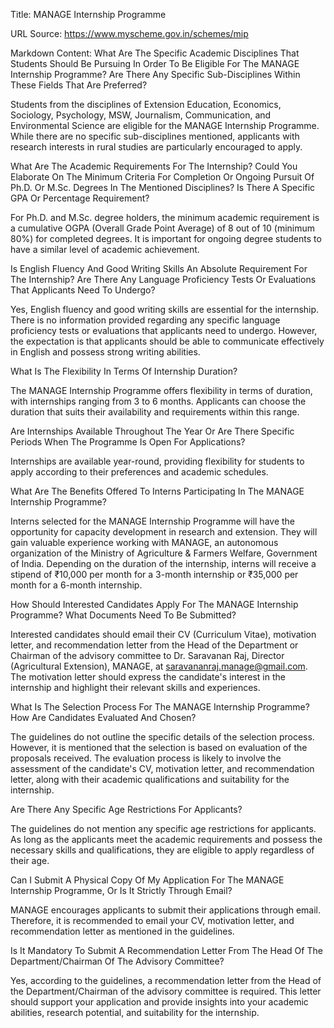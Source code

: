 Title: MANAGE Internship Programme

URL Source: https://www.myscheme.gov.in/schemes/mip

Markdown Content:
What Are The Specific Academic Disciplines That Students Should Be Pursuing In Order To Be Eligible For The MANAGE Internship Programme? Are There Any Specific Sub-Disciplines Within These Fields That Are Preferred?

Students from the disciplines of Extension Education, Economics, Sociology, Psychology, MSW, Journalism, Communication, and Environmental Science are eligible for the MANAGE Internship Programme. While there are no specific sub-disciplines mentioned, applicants with research interests in rural studies are particularly encouraged to apply.

What Are The Academic Requirements For The Internship? Could You Elaborate On The Minimum Criteria For Completion Or Ongoing Pursuit Of Ph.D. Or M.Sc. Degrees In The Mentioned Disciplines? Is There A Specific GPA Or Percentage Requirement?

For Ph.D. and M.Sc. degree holders, the minimum academic requirement is a cumulative OGPA (Overall Grade Point Average) of 8 out of 10 (minimum 80%) for completed degrees. It is important for ongoing degree students to have a similar level of academic achievement.

Is English Fluency And Good Writing Skills An Absolute Requirement For The Internship? Are There Any Language Proficiency Tests Or Evaluations That Applicants Need To Undergo?

Yes, English fluency and good writing skills are essential for the internship. There is no information provided regarding any specific language proficiency tests or evaluations that applicants need to undergo. However, the expectation is that applicants should be able to communicate effectively in English and possess strong writing abilities.

What Is The Flexibility In Terms Of Internship Duration?

The MANAGE Internship Programme offers flexibility in terms of duration, with internships ranging from 3 to 6 months. Applicants can choose the duration that suits their availability and requirements within this range.

Are Internships Available Throughout The Year Or Are There Specific Periods When The Programme Is Open For Applications?

Internships are available year-round, providing flexibility for students to apply according to their preferences and academic schedules.

What Are The Benefits Offered To Interns Participating In The MANAGE Internship Programme?

Interns selected for the MANAGE Internship Programme will have the opportunity for capacity development in research and extension. They will gain valuable experience working with MANAGE, an autonomous organization of the Ministry of Agriculture & Farmers Welfare, Government of India. Depending on the duration of the internship, interns will receive a stipend of ₹10,000 per month for a 3-month internship or ₹35,000 per month for a 6-month internship.

How Should Interested Candidates Apply For The MANAGE Internship Programme? What Documents Need To Be Submitted?

Interested candidates should email their CV (Curriculum Vitae), motivation letter, and recommendation letter from the Head of the Department or Chairman of the advisory committee to Dr. Saravanan Raj, Director (Agricultural Extension), MANAGE, at saravananraj.manage@gmail.com. The motivation letter should express the candidate's interest in the internship and highlight their relevant skills and experiences.

What Is The Selection Process For The MANAGE Internship Programme? How Are Candidates Evaluated And Chosen?

The guidelines do not outline the specific details of the selection process. However, it is mentioned that the selection is based on evaluation of the proposals received. The evaluation process is likely to involve the assessment of the candidate's CV, motivation letter, and recommendation letter, along with their academic qualifications and suitability for the internship.

Are There Any Specific Age Restrictions For Applicants?

The guidelines do not mention any specific age restrictions for applicants. As long as the applicants meet the academic requirements and possess the necessary skills and qualifications, they are eligible to apply regardless of their age.

Can I Submit A Physical Copy Of My Application For The MANAGE Internship Programme, Or Is It Strictly Through Email?

MANAGE encourages applicants to submit their applications through email. Therefore, it is recommended to email your CV, motivation letter, and recommendation letter as mentioned in the guidelines.

Is It Mandatory To Submit A Recommendation Letter From The Head Of The Department/Chairman Of The Advisory Committee?

Yes, according to the guidelines, a recommendation letter from the Head of the Department/Chairman of the advisory committee is required. This letter should support your application and provide insights into your academic abilities, research potential, and suitability for the internship.
